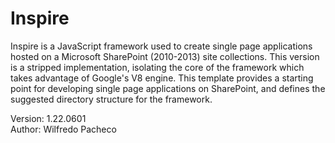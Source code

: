 Inspire
=======

Inspire is a JavaScript framework used to create single page applications hosted on a Microsoft SharePoint (2010-2013) site collections. This version is a stripped implementation, isolating the core of the framework which takes advantage of Google's V8 engine. This template provides a starting point for developing single page applications on SharePoint, and defines the suggested directory structure for the framework.

Version: 1.22.0601   
Author: Wilfredo Pacheco  